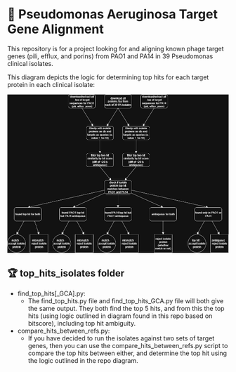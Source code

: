 # 🧬 Pseudomonas Aeruginosa Target Gene Alignment 

This repository is for a project looking for and aligning known phage target genes (pili, efflux, and porins) from PAO1 and PA14 in 39 Pseudomonas clinical isolates. 


This diagram depicts the logic for determining top hits for each target protein in each clinical isolate: 

![gene search pipline diagram](https://github.com/hanana2000/Clinical_Isolate_target_gene_alignments/blob/501dad9a5ad1674b30afb49399bffdd9fe88ffe7/PA_Isolate_target_proteins.jpg)


## 🏆 top_hits_isolates folder 

- find_top_hits[_GCA].py: 
    - The find_top_hits.py file and find_top_hits_GCA.py file will both give the same output. They both find the top 5 hits, and from this the top hits (using logic outlined in diagram found in this repo based on bitscore), including top hit ambiguity. 
- compare_hits_between_refs.py: 
    - If you have decided to run the isolates against two sets of target genes, then you can use the compare_hits_between_refs.py script to compare the top hits between either, and determine the top hit using the logic outlined in the repo diagram.  
